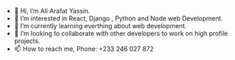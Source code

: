- 👋 Hi, I’m Ali Arafat Yassin.
- 👀 I’m interested in React, Django , Python and Node web Development.
- 🌱 I’m currently learning everthing about web development.
- 💞️ I’m looking to collaborate with other developers to work on high profile projects.
- 📫 How to reach me, Phone: +233 246 027 872 

<!---
ayali2000/ayali2000 is a ✨ special ✨ repository because its `README.md` (this file) appears on your GitHub profile.
You can click the Preview link to take a look at your changes.
--->
